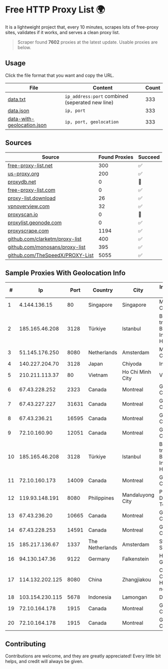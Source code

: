 
# Free HTTP Proxy List 🌍

It is a lightweight project that, every 10 minutes, scrapes lots of free-proxy sites, validates if it works, and serves a clean proxy list.


> Scraper found **7602** proxies at the latest update. Usable proxies are below.

## Usage

Click the file format that you want and copy the URL.


|File|Content|Count|
|----|-------|-----|
|[data.txt](https://raw.githubusercontent.com/themiralay/Proxy-List-World/master/data.txt)|`ip_address:port` combined (seperated new line)|333|
|[data.json](https://raw.githubusercontent.com/themiralay/Proxy-List-World/master/data.json)|`ip, port`|333|
|[data-with-geolocation.json](https://raw.githubusercontent.com/themiralay/Proxy-List-World/master/data-with-geolocation.json)|`ip, port, geolocation`|333|

## Sources

|Source|Found Proxies|Succeed|
|------|-------------|-------|
|[free-proxy-list.net](https://free-proxy-list.net)|300|✅|
|[us-proxy.org](https://www.us-proxy.org)|200|✅|
|[proxydb.net](http://proxydb.net)|0|🚫|
|[free-proxy-list.com](https://free-proxy-list.com/?page=&port=&type%5B%5D=http&type%5B%5D=https&up_time=0&search=Search)|0|✅|
|[proxy-list.download](https://www.proxy-list.download/HTTP)|26|✅|
|[vpnoverview.com](https://vpnoverview.com/privacy/anonymous-browsing/free-proxy-servers)|32|✅|
|[proxyscan.io](https://www.proxyscan.io)|0|🚫|
|[proxylist.geonode.com](https://proxylist.geonode.com/api/proxy-list?limit=300&page=1&sort_by=lastChecked&sort_type=desc&protocols=http,https)|0|✅|
|[proxyscrape.com](https://api.proxyscrape.com/v2/?request=displayproxies&protocol=http&timeout=10000&country=all&ssl=all&anonymity=all)|1194|✅|
|[github.com/clarketm/proxy-list](https://raw.githubusercontent.com/clarketm/proxy-list/master/proxy-list-raw.txt)|400|✅|
|[github.com/monosans/proxy-list](https://raw.githubusercontent.com/monosans/proxy-list/main/proxies/http.txt)|395|✅|
|[github.com/TheSpeedX/PROXY-List](https://raw.githubusercontent.com/TheSpeedX/PROXY-List/master/http.txt)|5055|✅|


## Sample Proxies With Geolocation Info

|#|Ip|Port|Country|City|Internet Service Provider|
|-|--|----|-------|----|-------------------------|
|1|4.144.136.15|80|Singapore|Singapore|Microsoft Corporation|
|2|185.165.46.208|3128|Türkiye|Istanbul|Burak Buylu trading as BurtiNET Internet Hizmetleri|
|3|51.145.176.250|8080|Netherlands|Amsterdam|Microsoft Corporation|
|4|140.227.204.70|3128|Japan|Chiyoda|InfoSphere|
|5|210.211.113.37|80|Vietnam|Ho Chi Minh City|VTDC|
|6|67.43.228.252|2323|Canada|Montreal|GloboTech Communications|
|7|67.43.227.227|31631|Canada|Montreal|GloboTech Communications|
|8|67.43.236.21|16595|Canada|Montreal|GloboTech Communications|
|9|72.10.160.90|12051|Canada|Montreal|GloboTech Communications|
|10|185.165.46.208|3128|Türkiye|Istanbul|Burak Buylu trading as BurtiNET Internet Hizmetleri|
|11|72.10.160.173|14009|Canada|Montreal|GloboTech Communications|
|12|119.93.148.191|8080|Philippines|Mandaluyong City|Philippine Long Distance Telephone Co.|
|13|67.43.236.20|10665|Canada|Montreal|GloboTech Communications|
|14|67.43.228.253|14591|Canada|Montreal|GloboTech Communications|
|15|185.217.136.67|1337|The Netherlands|Amsterdam|Stallion Network Services Limited|
|16|94.130.147.36|9122|Germany|Falkenstein|Hetzner Online GmbH|
|17|114.132.202.125|8080|China|Zhangjiakou|CNC Group CHINA169 Hebei Province network|
|18|103.154.230.115|5678|Indonesia|Lamongan|DIGITNET|
|19|72.10.164.178|1915|Canada|Montreal|GloboTech Communications|
|20|72.10.164.178|1915|Canada|Montreal|GloboTech Communications|



## Contributing

Contributions are welcome, and they are greatly appreciated! Every
little bit helps, and credit will always be given.

